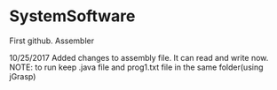 # SystemSoftware
First github.
Assembler

10/25/2017
Added changes to assembly file. It can read and write now.
NOTE: to run keep .java file and prog1.txt file in the same folder(using jGrasp)
